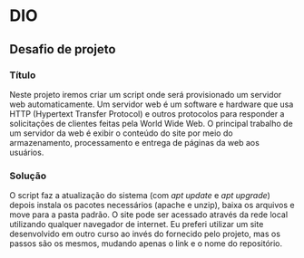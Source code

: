 # DIO

## Desafio de projeto

### Título

Neste projeto iremos criar um script onde será provisionado um servidor web automaticamente. Um servidor web é um software e hardware que usa HTTP (Hypertext Transfer Protocol) e outros protocolos para responder a solicitações de clientes feitas pela World Wide Web. O principal trabalho de um servidor da web é exibir o conteúdo do site por meio do armazenamento, processamento e entrega de páginas da web aos usuários.

### Solução

O script faz a atualização do sistema (com <i>apt update</i> e <i>apt upgrade</i>) depois instala os pacotes necessários (apache e unzip), baixa os arquivos e move para a pasta padrão. O site pode ser acessado através da rede local utilizando qualquer navegador de internet. Eu preferi utilizar um site desenvolvido em outro curso ao invés do fornecido pelo projeto, mas os passos são os mesmos, mudando apenas o link e o nome do repositório.
